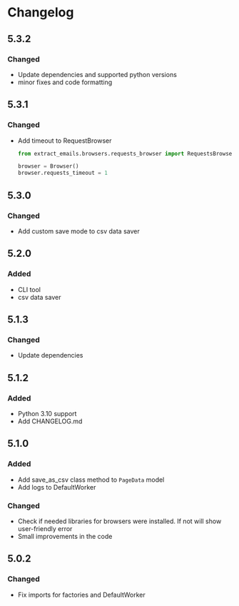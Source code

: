 # Changelog

## 5.3.2
### Changed
- Update dependencies and supported python versions
- minor fixes and code formatting

## 5.3.1
### Changed
- Add timeout to RequestBrowser
    ```python
    from extract_emails.browsers.requests_browser import RequestsBrowser as Browser
  
    browser = Browser()
    browser.requests_timeout = 1
    ```
## 5.3.0
### Changed
- Add custom save mode to csv data saver

## 5.2.0
### Added
 - CLI tool
 - csv data saver

## 5.1.3
### Changed
- Update dependencies

## 5.1.2

### Added
- Python 3.10 support
- Add CHANGELOG.md

## 5.1.0

### Added
- Add save_as_csv class method to `PageData` model
- Add logs to DefaultWorker

### Changed
- Check if needed libraries for browsers were installed. If not will show user-friendly error
- Small improvements in the code

## 5.0.2

### Changed
- Fix imports for factories and DefaultWorker
